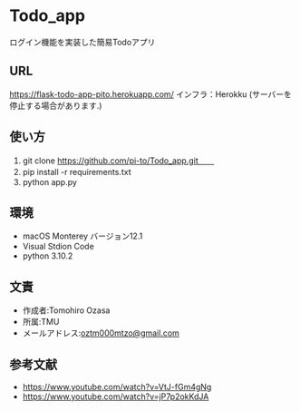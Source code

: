 # Todo_app

ログイン機能を実装した簡易Todoアプリ


## URL

https://flask-todo-app-pito.herokuapp.com/
インフラ：Herokku
(サーバーを停止する場合があります.)

## 使い方

1. git clone https://github.com/pi-to/Todo_app.git　　
2. pip install -r requirements.txt　　
3. python app.py

## 環境

* macOS Monterey バージョン12.1
* Visual Stdion Code
* python 3.10.2


## 文責

* 作成者:Tomohiro Ozasa
* 所属:TMU
* メールアドレス:oztm000mtzo@gmail.com



## 参考文献

* https://www.youtube.com/watch?v=VtJ-fGm4gNg
* https://www.youtube.com/watch?v=jP7p2okKdJA
